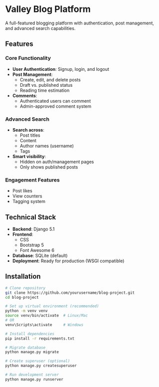 # Valley Blog Platform

A full-featured blogging platform with authentication, post management, and advanced search capabilities.

## Features

### Core Functionality
- **User Authentication**: Signup, login, and logout
- **Post Management**: 
  - Create, edit, and delete posts
  - Draft vs. published status
  - Reading time estimation
- **Comments**: 
  - Authenticated users can comment
  - Admin-approved comment system

### Advanced Search
- **Search across**:
  - Post titles
  - Content
  - Author names (username)
  - Tags
- **Smart visibility**:
  - Hidden on auth/management pages
  - Only shows published posts

### Engagement Features
- Post likes
- View counters
- Tagging system

## Technical Stack
- **Backend**: Django 5.1
- **Frontend**: 
  - CSS
  - Bootstrap 5
  - Font Awesome 6
- **Database**: SQLite (default)
- **Deployment**: Ready for production (WSGI compatible)

## Installation
```bash
# Clone repository
git clone https://github.com/yourusername/blog-project.git
cd blog-project

# Set up virtual environment (recommended)
python -m venv venv
source venv/bin/activate  # Linux/Mac
# OR
venv\Scripts\activate     # Windows

# Install dependencies
pip install -r requirements.txt

# Migrate database
python manage.py migrate

# Create superuser (optional)
python manage.py createsuperuser

# Run development server
python manage.py runserver
